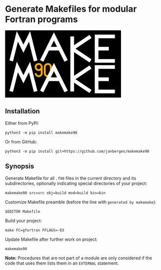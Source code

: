 # Generate Makefiles for modular Fortran programs

![makemake90 logo](https://raw.githubusercontent.com/janberges/makemake90/master/logo/makemake90.svg)

## Installation

Either from PyPI:

    python3 -m pip install makemake90

Or from GitHub:

    python3 -m pip install git+https://github.com/janberges/makemake90

## Synopsis

Generate Makefile for all `.f90` files in the current directory and its
subdirectories, optionally indicating special directories of your project:

    makemake90 src=src obj=build mod=build bin=bin

Customize Makefile preamble (before the line with `generated by makemake`):

    $EDITOR Makefile

Build your project:

    make FC=gfortran FFLAGS=-O3

Update Makefile after further work on project:

    makemake90

**Note:** Procedures that are not part of a module are only considered if the
code that uses them lists them in an `EXTERNAL` statement.
